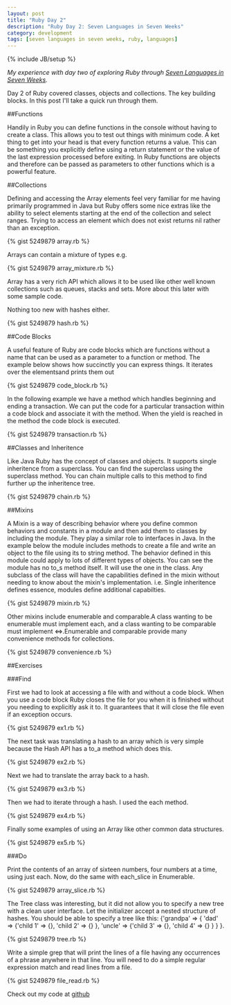 ```yaml
---
layout: post
title: "Ruby Day 2"
description: "Ruby Day 2: Seven Languages in Seven Weeks"
category: development
tags: [seven languages in seven weeks, ruby, languages]
---
```

{% include JB/setup %}

*My experience with day two of exploring Ruby through <a href="http://pragprog.com/book/btlang/seven-languages-in-seven-weeks" target="_blank">Seven Languages in Seven Weeks</a>.*

Day 2 of Ruby covered classes, objects and collections. The key building blocks. In this post I'll take a quick run through them.

##Functions

Handily in Ruby you can define functions in the console without having to create a class. This allows you to test out things with minimum code. A ket thing to get into your head is that every function returns a value. This  can be something you explicitly define using a return statement or the value of the last expression processed before exiting. In Ruby functions are objects and therefore can be passed as parameters to other functions which is a powerful feature.

##Collections

Defining and accessing the Array elements feel very familiar for me having primarily programmed in Java but Ruby offers some nice extras like the ability to select elements starting at the end of the collection and select ranges. Trying to access an element which does not exist returns nil rather than an exception.

{% gist 5249879 array.rb %}

Arrays can contain a mixture of types e.g.

{% gist 5249879 array_mixture.rb %}

Array has a very rich API which allows it to be used like other well known collections such as queues, stacks and sets. More about this later with some sample code.

Nothing too new with hashes either.

{% gist 5249879 hash.rb %}

##Code Blocks

A useful feature of Ruby are code blocks which are functions without a name that can be used as a parameter to a function or method. The example below shows how succinctly you can express things. It iterates over the elementsand prints them out

{% gist 5249879 code_block.rb %}

In the following example we have a method which handles beginning and ending a transaction. We can put the code for a particular transaction within a code block and associate it with the method. When the yield is reached in the method the code block is executed.

{% gist 5249879 transaction.rb %}

##Classes and Inheritence

Like Java Ruby has the concept of classes and objects. It supports single inheritence from a superclass. You can find the superclass using the superclass method. You can chain multiple calls to this method to find further up the inheritence tree.

{% gist 5249879 chain.rb %}

##Mixins
 
A Mixin is a way of describing behavior where you define common behaviors and constants in a module and then add them to classes by including the module. They play a similar role to interfaces in Java.
In the example below the module includes methods to create a file and write an object to the file using its to string method. The behavior defined in this module could apply to lots of different types of objects. You can see the module has no to_s method itself. It will use the one in the class. Any subclass of the class will have the capabilities defined in the mixin without needing to know about the mixin's implementation.
i.e. Single inheritence defines essence, modules define additional capabilties.

{% gist 5249879 mixin.rb %}

Other mixins include enumerable and comparable.A class wanting to be enumerable must implement each, and a class wanting to be comparable must implement <=>.Enumerable and comparable provide many convenience methods for collections.

{% gist 5249879 convenience.rb %}

##Exercises


###Find

First we had to look at accessing a file with and without a code block. When you use a code block Ruby closes the file for you when it is finished without you needing to explicitly ask it to. It guarantees that it will close the file even if an exception occurs.

{% gist 5249879 ex1.rb %}

The next task was translating a hash to an array which is very simple because the Hash API has a to_a method which does this.
 
{% gist 5249879 ex2.rb %}

Next we had to translate the array back to a hash.

{% gist 5249879 ex3.rb %}

Then we had to iterate through a hash. I used the each method. 

{% gist 5249879 ex4.rb %}

Finally some examples of using an Array like other common data structures.

{% gist 5249879 ex5.rb %}

###Do

Print the contents of an array of sixteen numbers, four numbers at a time, using just each. Now, do the same with each_slice in Enumerable.

{% gist 5249879 array_slice.rb %}

The Tree class was interesting, but it did not allow you to specify a new tree with a clean user interface. Let the initializer accept a nested structure of hashes. You should be able to specify a tree like this: {'grandpa' =&gt; { 'dad' =&gt; {'child 1' =&gt; {}, 'child 2' =&gt; {} }, 'uncle' =&gt; {'child 3' =&gt; {}, 'child 4' =&gt; {} } } }.

{% gist 5249879 tree.rb %}

Write a simple grep that will print the lines of a file having any occurrences of a phrase anywhere in that line. You will need to do a simple regular expression match and read lines from a file. 

{% gist 5249879 file_read.rb %}

Check out my code at <a href="https://github.com/heatherjc07/seven_languages_in_seven_days/tree/master/Ruby/Day2" target="_blank">github</a>